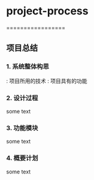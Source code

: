 # project-process
=================
## 项目总结
### 1. 系统整体构思
  : 项目所用的技术
  : 项目具有的功能

### 2. 设计过程
some text

### 3. 功能模块
some text

### 4. 概要计划
some text
